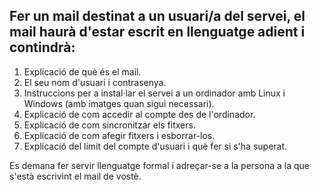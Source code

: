 ## Fer un mail destinat a un usuari/a del servei, el mail haurà d'estar escrit en llenguatge adient i contindrà:

1. Explicació de què és el mail.
2. El seu nom d'usuari i contrasenya.
3. Instruccions per a instal·lar el servei a un ordinador amb Linux i Windows (amb imatges quan sigui necessari).
4. Explicació de com accedir al compte des de l'ordinador.
5. Explicació de com sincronitzar els fitxers.
6. Explicació de com afegir fitxers i esborrar-los.
7. Explicació del límit del compte d'usuari i què fer si s'ha superat.


Es demana fer servir llenguatge formal i adreçar-se a la persona a la que s'està escrivint el mail de vostè.

